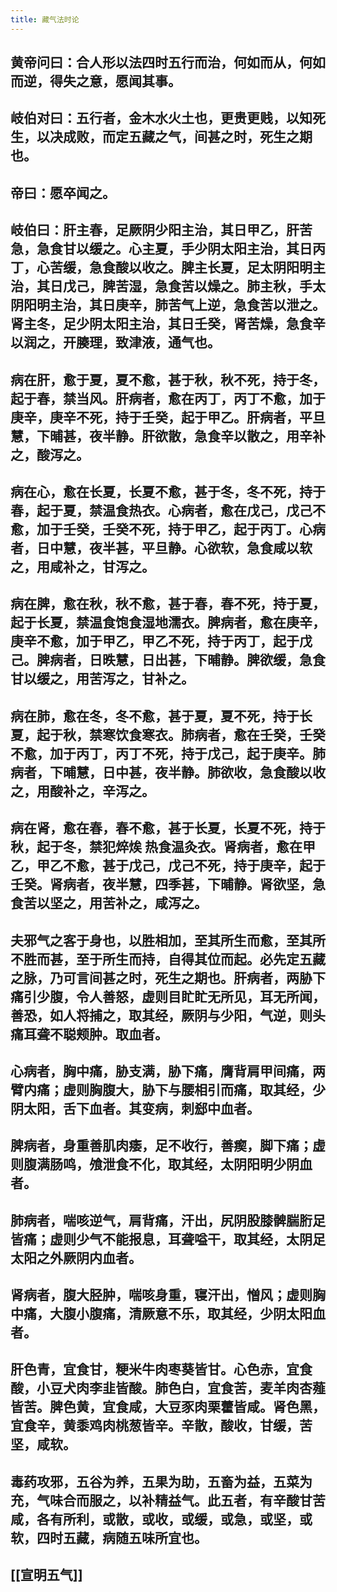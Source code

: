 ```yaml
---
title: 藏气法时论
---
```


## 黄帝问曰：合人形以法四时五行而治，何如而从，何如而逆，得失之意，愿闻其事。
## 岐伯对曰：五行者，金木水火土也，更贵更贱，以知死生，以决成败，而定五藏之气，间甚之时，死生之期也。
## 帝曰：愿卒闻之。
## 岐伯曰：肝主春，足厥阴少阳主治，其日甲乙，肝苦急，急食甘以缓之。心主夏，手少阴太阳主治，其日丙丁，心苦缓，急食酸以收之。脾主长夏，足太阴阳明主治，其日戊己，脾苦湿，急食苦以燥之。肺主秋，手太阴阳明主治，其日庚辛，肺苦气上逆，急食苦以泄之。肾主冬，足少阴太阳主治，其日壬癸，肾苦燥，急食辛以润之，开腠理，致津液，通气也。
## 病在肝，愈于夏，夏不愈，甚于秋，秋不死，持于冬，起于春，禁当风。肝病者，愈在丙丁，丙丁不愈，加于庚辛，庚辛不死，持于壬癸，起于甲乙。肝病者，平旦慧，下晡甚，夜半静。肝欲散，急食辛以散之，用辛补之，酸泻之。
## 病在心，愈在长夏，长夏不愈，甚于冬，冬不死，持于春，起于夏，禁温食热衣。心病者，愈在戊己，戊己不愈，加于壬癸，壬癸不死，持于甲乙，起于丙丁。心病者，日中慧，夜半甚，平旦静。心欲软，急食咸以软之，用咸补之，甘泻之。
## 病在脾，愈在秋，秋不愈，甚于春，春不死，持于夏，起于长夏，禁温食饱食湿地濡衣。脾病者，愈在庚辛，庚辛不愈，加于甲乙，甲乙不死，持于丙丁，起于戊己。脾病者，日昳慧，日出甚，下晡静。脾欲缓，急食甘以缓之，用苦泻之，甘补之。
## 病在肺，愈在冬，冬不愈，甚于夏，夏不死，持于长夏，起于秋，禁寒饮食寒衣。肺病者，愈在壬癸，壬癸不愈，加于丙丁，丙丁不死，持于戊己，起于庚辛。肺病者，下晡慧，日中甚，夜半静。肺欲收，急食酸以收之，用酸补之，辛泻之。
## 病在肾，愈在春，春不愈，甚于长夏，长夏不死，持于秋，起于冬，禁犯焠㶼 热食温灸衣。肾病者，愈在甲乙，甲乙不愈，甚于戊己，戊己不死，持于庚辛，起于壬癸。肾病者，夜半慧，四季甚，下晡静。肾欲坚，急食苦以坚之，用苦补之，咸泻之。
## 夫邪气之客于身也，以胜相加，至其所生而愈，至其所不胜而甚，至于所生而持，自得其位而起。必先定五藏之脉，乃可言间甚之时，死生之期也。肝病者，两胁下痛引少腹，令人善怒，虚则目盳盳无所见，耳无所闻，善恐，如人将捕之，取其经，厥阴与少阳，气逆，则头痛耳聋不聪颊肿。取血者。
## 心病者，胸中痛，胁支满，胁下痛，膺背肩甲间痛，两臂内痛；虚则胸腹大，胁下与腰相引而痛，取其经，少阴太阳，舌下血者。其变病，刺郄中血者。
## 脾病者，身重善肌肉痿，足不收行，善瘈，脚下痛；虚则腹满肠鸣，飧泄食不化，取其经，太阴阳明少阴血者。
## 肺病者，喘咳逆气，肩背痛，汗出，尻阴股膝髀腨胻足皆痛；虚则少气不能报息，耳聋嗌干，取其经，太阴足太阳之外厥阴内血者。
## 肾病者，腹大胫肿，喘咳身重，寝汗出，憎风；虚则胸中痛，大腹小腹痛，清厥意不乐，取其经，少阴太阳血者。
## 肝色青，宜食甘，粳米牛肉枣葵皆甘。心色赤，宜食酸，小豆犬肉李韭皆酸。肺色白，宜食苦，麦羊肉杏薤皆苦。脾色黄，宜食咸，大豆豕肉栗藿皆咸。肾色黑，宜食辛，黄黍鸡肉桃葱皆辛。辛散，酸收，甘缓，苦坚，咸软。
## 毒药攻邪，五谷为养，五果为助，五畜为益，五菜为充，气味合而服之，以补精益气。此五者，有辛酸甘苦咸，各有所利，或散，或收，或缓，或急，或坚，或软，四时五藏，病随五味所宜也。
## [[宣明五气]]
